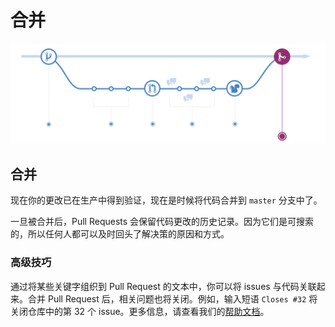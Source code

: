 # 合并

![](../.gitbook/assets/image-5.png)

## 合并

现在你的更改已在生产中得到验证，现在是时候将代码合并到 `master` 分支中了。

一旦被合并后，Pull Requests 会保留代码更改的历史记录。因为它们是可搜索的，所以任何人都可以及时回头了解决策的原因和方式。

### **高级技巧**

通过将某些关键字组织到 Pull Request 的文本中，你可以将 issues 与代码关联起来。合并 Pull Request 后，相关问题也将关闭。例如，输入短语 `Closes #32` 将关闭仓库中的第 32 个 issue。更多信息，请查看我们的[帮助文档](https://help.github.com/articles/closing-issues-using-keywords/)。

